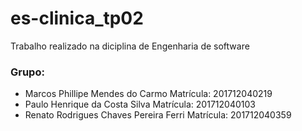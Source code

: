 # es-clinica_tp02
Trabalho realizado na diciplina de Engenharia de software
### Grupo:

- Marcos Phillipe Mendes do Carmo Matrícula: 201712040219
- Paulo Henrique da Costa Silva Matrícula: 201712040103
- Renato Rodrigues Chaves Pereira Ferri Matrícula: 201712040359
